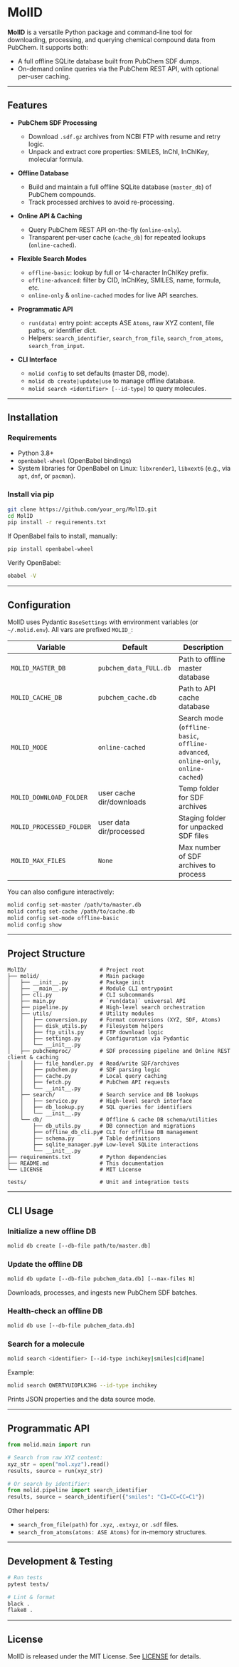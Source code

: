 # MolID

**MolID** is a versatile Python package and command-line tool for downloading, processing, and querying chemical compound data from PubChem. It supports both:

- A full offline SQLite database built from PubChem SDF dumps.
- On-demand online queries via the PubChem REST API, with optional per-user caching.

---

## Features

- **PubChem SDF Processing**

  - Download `.sdf.gz` archives from NCBI FTP with resume and retry logic.
  - Unpack and extract core properties: SMILES, InChI, InChIKey, molecular formula.

- **Offline Database**

  - Build and maintain a full offline SQLite database (`master_db`) of PubChem compounds.
  - Track processed archives to avoid re-processing.

- **Online API & Caching**

  - Query PubChem REST API on-the-fly (`online-only`).
  - Transparent per-user cache (`cache_db`) for repeated lookups (`online-cached`).

- **Flexible Search Modes**

  - `offline-basic`: lookup by full or 14-character InChIKey prefix.
  - `offline-advanced`: filter by CID, InChIKey, SMILES, name, formula, etc.
  - `online-only` & `online-cached` modes for live API searches.

- **Programmatic API**

  - `run(data)` entry point: accepts ASE `Atoms`, raw XYZ content, file paths, or identifier dict.
  - Helpers: `search_identifier`, `search_from_file`, `search_from_atoms`, `search_from_input`.

- **CLI Interface**

  - `molid config` to set defaults (master DB, mode).
  - `molid db create|update|use` to manage offline database.
  - `molid search <identifier> [--id-type]` to query molecules.

---

## Installation

### Requirements

- Python 3.8+
- `openbabel-wheel` (OpenBabel bindings)
- System libraries for OpenBabel on Linux: `libxrender1`, `libxext6` (e.g., via `apt`, `dnf`, or `pacman`).

### Install via pip

```bash
git clone https://github.com/your_org/MolID.git
cd MolID
pip install -r requirements.txt
```

If OpenBabel fails to install, manually:

```bash
pip install openbabel-wheel
```

Verify OpenBabel:

```bash
obabel -V
```

---

## Configuration

MolID uses Pydantic `BaseSettings` with environment variables (or `~/.molid.env`). All vars are prefixed `MOLID_`:

| Variable                 | Default                  | Description                                                                       |
| ------------------------ | ------------------------ | --------------------------------------------------------------------------------- |
| `MOLID_MASTER_DB`        | `pubchem_data_FULL.db`   | Path to offline master database                                                   |
| `MOLID_CACHE_DB`         | `pubchem_cache.db`       | Path to API cache database                                                        |
| `MOLID_MODE`             | `online-cached`          | Search mode (`offline-basic`, `offline-advanced`, `online-only`, `online-cached`) |
| `MOLID_DOWNLOAD_FOLDER`  | user cache dir/downloads | Temp folder for SDF archives                                                      |
| `MOLID_PROCESSED_FOLDER` | user data dir/processed  | Staging folder for unpacked SDF files                                             |
| `MOLID_MAX_FILES`        | `None`                   | Max number of SDF archives to process                                             |

You can also configure interactively:

```bash
molid config set-master /path/to/master.db
molid config set-cache /path/to/cache.db
molid config set-mode offline-basic
molid config show
```

---

## Project Structure

```
MolID/                       # Project root
├── molid/                   # Main package
│   ├── __init__.py          # Package init
│   ├── __main__.py          # Module CLI entrypoint
│   ├── cli.py               # CLI subcommands
│   ├── main.py              # `run(data)` universal API
│   ├── pipeline.py          # High-level search orchestration
│   ├── utils/               # Utility modules
│   │   ├── conversion.py    # Format conversions (XYZ, SDF, Atoms)
│   │   ├── disk_utils.py    # Filesystem helpers
│   │   ├── ftp_utils.py     # FTP download logic
│   │   ├── settings.py      # Configuration via Pydantic
│   │   └── __init__.py
│   ├── pubchemproc/         # SDF processing pipeline and Online REST client & caching
│   │   ├── file_handler.py  # Read/write SDF/archives
│   │   ├── pubchem.py       # SDF parsing logic
│   │   ├── cache.py         # Local query caching
│   │   ├── fetch.py         # PubChem API requests
│   │   └── __init__.py
│   ├── search/              # Search service and DB lookups
│   │   ├── service.py       # High-level search interface
│   │   ├── db_lookup.py     # SQL queries for identifiers
│   │   └── __init__.py
│   └── db/                  # Offline & cache DB schema/utilities
│       ├── db_utils.py      # DB connection and migrations
│       ├── offline_db_cli.py# CLI for offline DB management
│       ├── schema.py        # Table definitions
│       ├── sqlite_manager.py# Low-level SQLite interactions
│       └── __init__.py
├── requirements.txt         # Python dependencies
├── README.md                # This documentation
└── LICENSE                  # MIT License

tests/                       # Unit and integration tests
```

---

## CLI Usage

### Initialize a new offline DB

```bash
molid db create [--db-file path/to/master.db]
```

### Update the offline DB

```bash
molid db update [--db-file pubchem_data.db] [--max-files N]
```

Downloads, processes, and ingests new PubChem SDF batches.

### Health-check an offline DB

```bash
molid db use [--db-file pubchem_data.db]
```

### Search for a molecule

```bash
molid search <identifier> [--id-type inchikey|smiles|cid|name]
```

Example:

```bash
molid search QWERTYUIOPLKJHG --id-type inchikey
```

Prints JSON properties and the data source mode.

---

## Programmatic API

```python
from molid.main import run

# Search from raw XYZ content:
xyz_str = open("mol.xyz").read()
results, source = run(xyz_str)

# Or search by identifier:
from molid.pipeline import search_identifier
results, source = search_identifier({"smiles": "C1=CC=CC=C1"})
```

Other helpers:

- `search_from_file(path)` for `.xyz`, `.extxyz`, or `.sdf` files.
- `search_from_atoms(atoms: ASE Atoms)` for in-memory structures.

---

## Development & Testing

```bash
# Run tests
pytest tests/

# Lint & format
black .
flake8 .
```

---

## License

MolID is released under the MIT License. See [LICENSE](LICENSE) for details.

